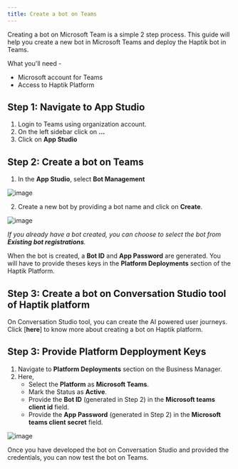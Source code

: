 ```yaml
---
title: Create a bot on Teams
---
```


Creating a bot on Microsoft Team is a simple 2 step process. This guide will help you create a new bot in Microsoft Teams and deploy the Haptik bot in Teams.

What you'll need - 
* Microsoft account for Teams
* Access to Haptik Platform

## Step 1: Navigate to App Studio

1. Login to Teams using organization account.
2. On the left sidebar click on **...**
3. Click on **App Studio**

## Step 2: Create a bot on Teams

1. In the **App Studio**, select **Bot Management**

![image](https://user-images.githubusercontent.com/75118325/121464389-6e407d00-c9d1-11eb-9f55-5a1af9c24a2f.png)

2. Create a new bot by providing a bot name and click on **Create**. 

![image](https://user-images.githubusercontent.com/75118325/121464554-b2cc1880-c9d1-11eb-925f-c14252a477fb.png)

_If you already have a bot created, you can choose to select the bot from **Existing bot registrations**._

When the bot is created, a **Bot ID** and **App Password** are generated. You will have to provide theses keys in the **Platform Deployments** section of the Haptik Platform.

## Step 3: Create a bot on Conversation Studio tool of Haptik platform

On Conversation Studio tool, you can create the AI powered user journeys. Click [**here**] to know more about creating a bot on Haptik platform.

## Step 3: Provide Platform Depployment Keys

1. Navigate to **Platform Deployments** section on the Business Manager.
2. Here,
   * Select the **Platform** as **Microsoft Teams**.
   * Mark the Status as **Active**.
   * Provide the **Bot ID** (generated in Step 2) in the **Microsoft teams client id** field.
   * Provide the **App Password** (generated in Step 2) in the **Microsoft teams client secret** field.

![image](https://user-images.githubusercontent.com/75118325/121465269-1c98f200-c9d3-11eb-8248-769fcb62d37e.png)


Once you have developed the bot on Conversation Studio and provided the credentials, you can now test the bot on Teams.
